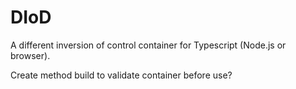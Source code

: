 # DIoD

A different inversion of control container for Typescript (Node.js or browser).

Create method build to validate container before use?